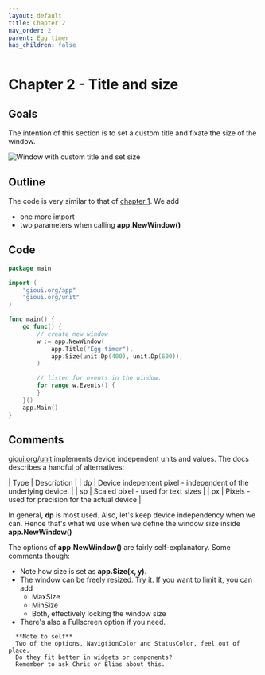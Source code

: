 ```yaml
---
layout: default
title: Chapter 2 
nav_order: 2
parent: Egg timer
has_children: false 
---
```


# Chapter 2 - Title and size

## Goals
The intention of this section is to set a custom title and fixate the size of the window.

![Window with custom title and set size](02_title_and_size.png)

## Outline

The code is very similar to that of [chapter 1](01_empty_window). We add
 - one more import 
 - two parameters when calling **app.NewWindow()**

## Code

```go
package main

import (
	"gioui.org/app"
	"gioui.org/unit"
)

func main() {
	go func() {
		// create new window
		w := app.NewWindow(
			app.Title("Egg timer"),
			app.Size(unit.Dp(400), unit.Dp(600)),
		)

		// listen for events in the window.
		for range w.Events() {
		}
	}()
	app.Main()
}

```

## Comments

[gioui.org/unit](https://pkg.go.dev/gioui.org/unit) implements device independent units and values. The docs describes a handful of alternatives:

| Type | Description |
| dp | Device indepentent pixel - independent of the underlying device. |
| sp | Scaled pixel - used for text sizes |
| px | Pixels - used for precision for the actual device |
 
In general, **dp** is most used. Also, let's keep device independency when we can. Hence that's what we use when we define the window size inside **app.NewWindow()**

The options of **app.NewWindow()** are fairly self-explanatory. Some comments though:

 - Note how size is set as **app.Size(x, y)**.
 - The window can be freely resized. Try it. If you want to limit it, you can add
   - MaxSize
   - MinSize
   - Both, effectively locking the window size 
 - There's also a Fullscreen option if you need.

 ``` 
   **Note to self** 
   Two of the options, NavigtionColor and StatusColor, feel out of place. 
   Do they fit better in widgets or components? 
   Remember to ask Chris or Elias about this.
```
